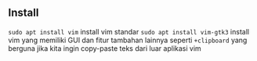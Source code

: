 ## Install
`sudo apt install vim` install vim standar
`sudo apt install vim-gtk3` install vim yang memiliki GUI dan fitur tambahan lainnya seperti `+clipboard` yang berguna jika kita ingin copy-paste teks dari luar aplikasi vim